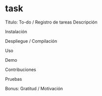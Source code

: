 # task
Titulo: To-do / Registro de tareas
Descripción

Instalación

Despliegue / Compilación

Uso


Demo

Contribuciones


Pruebas


Bonus: Gratitud / Motivación
